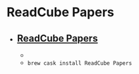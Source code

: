 # ReadCube Papers
- [ReadCube Papers](https://www.readcube.com/home)
  - 
  - 
  - `brew cask install ReadCube Papers`
